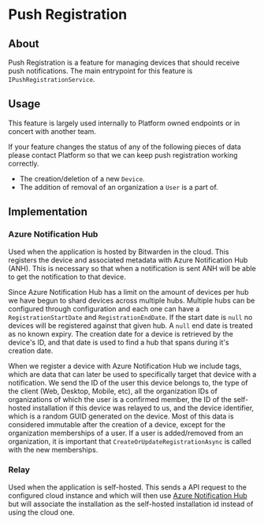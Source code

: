 # Push Registration

## About

Push Registration is a feature for managing devices that should receive push notifications. The main
entrypoint for this feature is `IPushRegistrationService`. 

## Usage

This feature is largely used internally to Platform owned endpoints or in concert with another team.

If your feature changes the status of any of the following pieces of data please contact Platform
so that we can keep push registration working correctly.

- The creation/deletion of a new `Device`.
- The addition of removal of an organization a `User` is a part of.

## Implementation

### Azure Notification Hub

Used when the application is hosted by Bitwarden in the cloud. This registers the device and
associated metadata with Azure Notification Hub (ANH). This is necessary so that when a notification
is sent ANH will be able to get the notification to that device.

Since Azure Notification Hub has a limit on the amount of devices per hub we have begun to shard
devices across multiple hubs. Multiple hubs can be configured through configuration and each one can
have a `RegistrationStartDate` and `RegistrationEndDate`. If the start date is `null` no devices
will be registered against that given hub. A `null` end date is treated as no known expiry. The
creation date for a device is retrieved by the device's ID, and that date is used to find a hub that spans
during it's creation date.

When we register a device with Azure Notification Hub we include tags, which are data that can later
be used to specifically target that device with a notification. We send the ID of the user this
device belongs to, the type of the client (Web, Desktop, Mobile, etc), all the organization IDs of
organizations of which the user is a confirmed member, the ID of the self-hosted installation if this
device was relayed to us, and the device identifier, which is a random GUID generated on the device.
Most of this data is considered immutable after the creation of a device, except for the
organization memberships of a user. If a user is added/removed from an organization, it is important
that `CreateOrUpdateRegistrationAsync` is called with the new memberships.

### Relay

Used when the application is self-hosted. This sends a API request to the configured cloud instance
and which will then use [Azure Notification Hub](#azure-notification-hub) but will associate the
installation as the self-hosted installation id instead of using the cloud one.
